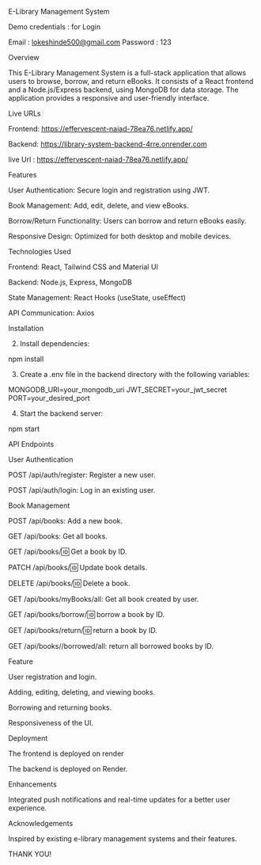 E-Library Management System

Demo credentials : for Login

Email : lokeshinde500@gmail.com
Password : 123

Overview

This E-Library Management System is a full-stack application that allows users to browse, borrow, and return eBooks. It consists of a React frontend and a Node.js/Express backend, using MongoDB for data storage. The application provides a responsive and user-friendly interface.

Live URLs

Frontend: https://effervescent-naiad-78ea76.netlify.app/

Backend: https://library-system-backend-4rre.onrender.com

live Url : https://effervescent-naiad-78ea76.netlify.app/

Features

User Authentication: Secure login and registration using JWT.

Book Management: Add, edit, delete, and view eBooks.

Borrow/Return Functionality: Users can borrow and return eBooks easily.

Responsive Design: Optimized for both desktop and mobile devices.

Technologies Used

Frontend: React, Tailwind CSS and Material UI

Backend: Node.js, Express, MongoDB

State Management: React Hooks (useState, useEffect)

API Communication: Axios

Installation

2. Install dependencies:

npm install

3. Create a .env file in the backend directory with the following variables:

MONGODB_URI=your_mongodb_uri
JWT_SECRET=your_jwt_secret
PORT=your_desired_port

4. Start the backend server:

npm start

API Endpoints

User Authentication

POST /api/auth/register: Register a new user.

POST /api/auth/login: Log in an existing user.

Book Management

POST /api/books: Add a new book.

GET /api/books: Get all books.

GET /api/books/:id: Get a book by ID.

PATCH /api/books/:id: Update book details.

DELETE /api/books/:id: Delete a book.

GET /api/books/myBooks/all: Get all book created by user.

GET /api/books/borrow/:id: borrow a book by ID.

GET /api/books/return/:id: return a book by ID.

GET /api/books//borrowed/all: return all borrowed books by ID.

Feature

User registration and login.

Adding, editing, deleting, and viewing books.

Borrowing and returning books.

Responsiveness of the UI.

Deployment

The frontend is deployed on render

The backend is deployed on Render.

Enhancements

Integrated push notifications and real-time updates for a better user experience.

Acknowledgements

Inspired by existing e-library management systems and their features.

THANK YOU!
